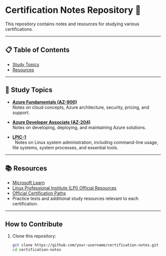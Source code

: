 # Certification Notes Repository 📘

This repository contains notes and resources for studying various certifications.

---

## 📋 Table of Contents
- [Study Topics](#study-topics)
- [Resources](#resources)

---

## 📝 Study Topics

- **[Azure Fundamentals (AZ-900)](azure-fundamentals/index.md)**  
  Notes on cloud concepts, Azure architecture, security, pricing, and support.

- **[Azure Developer Associate (AZ-204)](azure-developer-associate/index.md)**  
  Notes on developing, deploying, and maintaining Azure solutions.

- **[LPIC-1](lpic-1/index.md)**  
  Notes on Linux system administration, including command-line usage, file systems, system processes, and essential tools.

---

## 📚 Resources

- [Microsoft Learn](https://learn.microsoft.com/)
- [Linux Professional Institute (LPI) Official Resources](https://www.lpi.org/)
- [Official Certification Paths](https://learn.microsoft.com/en-us/certifications/)
- Practice tests and additional study resources relevant to each certification.

---

## How to Contribute

1. Clone this repository:
   ```bash
   git clone https://github.com/your-username/certification-notes.git
   cd certification-notes